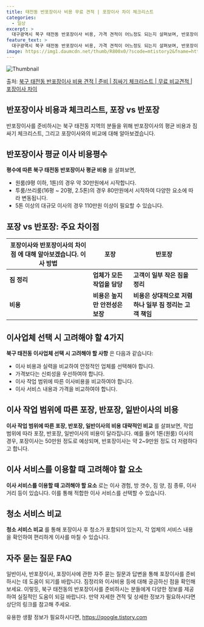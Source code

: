 ```yaml
---
title: 태전동 반포장이사 비용 무료 견적 | 포장이사 차이 체크리스트
categories:
  - 일상
excerpt: >
  대구광역시 북구 태전동 반포장이사 비용, 가격 견적이 어느정도 되는지 살펴보며, 반포장이사를 준비함에 있어 짐싸기 준비 체크리스트가 무엇인지 보겠습니다. 마지막으로 포장이사와 차이점을 통해 무료 비교견적으로 어떤 것이 더 합리적인 선택인지 공유 드립니다.북구 태전동 포장이사 견적 샘플 보기 👈 클릭북구 태전동 포장이사 가격 살펴보기 👈 클릭북구 태전동 반포장이사 평균 이사 비용평수북구 태전동 평균 이사 비용원룸 이사9평 이하 (1톤)30만원~투룸/쓰리룸 이사16평 ~ 20평 (2.5톤)80만원~쓰리룸 이사21평 (5톤) ~110만원~우리집 무료 이사견적 받기 👈 클릭포장 vs 반포장: 주요 차이점이사 방법에 따른 포장과 반포장의 가장 큰 차이는 누가 짐을 정리하느냐에 있습니다. 포장이사는 모든 작업..
feature_text: >
  대구광역시 북구 태전동 반포장이사 비용, 가격 견적이 어느정도 되는지 살펴보며, 반포장이사를 준비함에 있어 짐싸기 준비 체크리스트가 무엇인지 보겠습니다. 마지막으로 포장이사와 차이점을 통해 무료 비교견적으로 어떤 것이 더 합리적인 선택인지 공유 드립니다.북구 태전동 포장이사 견적 샘플 보기 👈 클릭북구 태전동 포장이사 가격 살펴보기 👈 클릭북구 태전동 반포장이사 평균 이사 비용평수북구 태전동 평균 이사 비용원룸 이사9평 이하 (1톤)30만원~투룸/쓰리룸 이사16평 ~ 20평 (2.5톤)80만원~쓰리룸 이사21평 (5톤) ~110만원~우리집 무료 이사견적 받기 👈 클릭포장 vs 반포장: 주요 차이점이사 방법에 따른 포장과 반포장의 가장 큰 차이는 누가 짐을 정리하느냐에 있습니다. 포장이사는 모든 작업..
image: https://img1.daumcdn.net/thumb/R800x0/?scode=mtistory2&fname=https%3A%2F%2Fblog.kakaocdn.net%2Fdn%2F670Y1%2FbtsHa5fH0P1%2FkuGgOSLLKYw8WjPjm5hgW1%2Fimg.webp
---
```


![Thumbnail](https://img1.daumcdn.net/thumb/R800x0/?scode=mtistory2&fname=https%3A%2F%2Fblog.kakaocdn.net%2Fdn%2F670Y1%2FbtsHa5fH0P1%2FkuGgOSLLKYw8WjPjm5hgW1%2Fimg.webp)

<p>출처: <a href="https://qoogle.tistory.com/9623" rel="dofollow">북구 태전동 반포장이사 비용 견적 | 준비 | 짐싸기 체크리스트 | 무료 비교견적 | 포장이사 차이</a> </p>

## 반포장이사 비용과 체크리스트, 포장 vs 반포장

반포장이사를 준비하시는 북구 태전동 지역의 분들을 위해 반포장이사의 평균 비용과 짐싸기 체크리스트, 그리고 포장이사와의 비교에 대해
알아보겠습니다.

## **반포장이사 평균 이사 비용평수**

**평수에 따른 북구 태전동 반포장이사 평균 비용** 을 살펴보면,

  * 원룸(9평 이하, 1톤)의 경우 약 30만원에서 시작합니다.
  * 투룸/쓰리룸(16평 ~ 20평, 2.5톤)의 경우 80만원에서 시작하여 다양한 요소에 따라 변동됩니다.
  * 5톤 이상의 대규모 이사의 경우 110만원 이상이 필요할 수 있습니다.

## **포장 vs 반포장: 주요 차이점**

**포장이사와 반포장이사의 차이점** 에 대해 알아보겠습니다.  **이사 방법** | **포장** | **반포장**  
---|---|---  
**짐 정리** | **업체가 모든 작업을 담당** | **고객이 일부 작은 짐을 정리**  
**비용** | **비용은 높지만 안전성은 보장** | **비용은 상대적으로 저렴하나 일부 짐 정리는 고객 책임**  
  
## **이사업체 선택 시 고려해야 할 4가지**

**북구 태전동 이사업체 선택 시 고려해야 할 사항** 은 다음과 같습니다:

  * 이사 비용과 실력을 비교하여 안정적인 업체를 선택해야 합니다.
  * 가격보다는 신뢰성을 우선하여야 합니다.
  * 이사 작업 범위에 따른 이사비용을 비교하여야 합니다.
  * 이사 서비스 내용과 가격을 비교하여야 합니다.

## **이사 작업 범위에 따른 포장, 반포장, 일반이사의 비용**

**이사 작업 범위에 따른 포장, 반포장, 일반이사의 비용 대략적인 비교** 를 살펴보면, 작업 범위에 따라 포장, 반포장, 일반이사의
비용이 달라집니다. 예를 들어 1톤(원룸) 이사의 경우, 포장이사는 50만원 정도로 예상되며, 반포장이사는 약 2~9만원 정도 더 저렴하다고
합니다.

## **이사 서비스를 이용할 때 고려해야 할 요소**

**이사 서비스를 이용할 때 고려해야 할 요소** 로는 이사 경험, 방 갯수, 짐 양, 짐 종류, 이사 거리 등이 있습니다. 이를 통해
적합한 이사 서비스를 선택할 수 있습니다.

## **청소 서비스 비교**

**청소 서비스 비교** 를 통해 포장이사 후 청소가 포함되어 있는지, 각 업체의 서비스 내용을 확인하여 편리하게 이사를 마칠 수 있습니다.

## **자주 묻는 질문 FAQ**

일반이사, 반포장이사, 포장이사에 관한 자주 묻는 질문과 답변을 통해 포장이사를 준비하시는 데 도움이 되기를 바랍니다. 짐정리와 이사비용
등에 대해 궁금하신 점을 확인해보세요. 이렇듯, 북구 태전동의 반포장이사를 준비하시는 분들에게 다양한 정보를 제공하여 실질적인 도움이 되길
바랍니다. 만약 자세한 견적 및 상세한 정보가 필요하시다면 상단의 링크를 참고해 주세요.

 

유용한 생활 정보가 필요하시다면, <a href="https://qoogle.tistory.com" rel="dofollow">https://qoogle.tistory.com</a>


